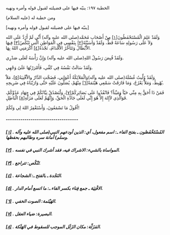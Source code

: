   الخطبة  ١٩٧: ينبّه فيها على فضيلته لقبول قوله وأمره ونهيه	

ومن خطبة له (عليه السلام)

[ينبّه فيها على فضيلته لقبول قوله وأمره ونهيه]

وَلَقَدْ عَلِمَ الْمُسْتَحْفَظُونَ[[١\]](https://arabic.balaghah.net/node/661#_ftn1) مِنْ أَصْحَابِ مُحَمَّد(صلى الله عليه وآله) أَنِّي لَمْ أَرُدَّ عَلَى  الله وَلاَ عَلَى رَسُولِهِ سَاعَةً قَطُّ، وَلَقَدْ وَاسَيْتُهُ[[٢\]](https://arabic.balaghah.net/node/661#_ftn2) بِنَفْسِي فِي الْمَوَاطِنِ الَّتي تَنْكُصُ[[٣\]](https://arabic.balaghah.net/node/661#_ftn3) فِيهَا الاَْبْطَالُ وَتَتَأَخَّرُ الاَْقْدَامُ، نَجْدَةً[[٤\]](https://arabic.balaghah.net/node/661#_ftn4) أَكْرَمَنِي اللهُ بِهَا.

وَلَقَدْ قُبِضَ رَسُولُ اللهِ(صلى الله عليه وآله) وَإِنَّ رَأْسَهُ لَعَلَى صَدْرِي.

وَلَقَدْ سَالَتْ نَفْسُهُ فِي كَفِّي، فَأَمْرَرْتُهَا عَلَىُ وَجْهِي.

وَلَقَدْ وُلِّيتُ غُسْلَهُ(صلى الله عليه وآله)وَالْمَلاَئِكُةُ أَعْوَانِي، فَضَجَّتِ الدَّارُ والاَْفْنِيَةُ[[٥\]](https://arabic.balaghah.net/node/661#_ftn5)، مَلاٌَ يُهْبِطُ، وَمَلاٌَ يَعْرُجُ، وَمَا فَارَقَتْ سَمْعِي هَيْنَمَةٌ[[٦\]](https://arabic.balaghah.net/node/661#_ftn6) مِنْهُمْ، يُصَلُّونَ عَلَيْهِ حَتَّى وَارَيْنَاهُ فِي ضَرِيحِهِ.

فَمَنْ ذَا أَحَقُّ بِهِ مِنِّي حَيّاً وَمَيِّتاً؟ فَانْفُذُوا عَلَى بَصَائِرِكُمْ[[٧\]](https://arabic.balaghah.net/node/661#_ftn7)، وَلْتَصْدُقْ نِيَّاتُكُمْ فِي جِهَادِ عَدُوِّكُمْ، فَوَالَّذِي  لاََإِلهَ إِلاَّ هُوَ إِنِّي لَعَلَى جَادَّةِ الْحَقِّ، وَإِنَّهُمْ  لَعَلَى مَزَلَّةِ[[٨\]](https://arabic.balaghah.net/node/661#_ftn8) الْبَاطِلِ.

أَقُولُ مَا تَسْمَعُونَ، وَأَسْتَغْفِرُ اللهَ لِي وَلَكُمْ!

##### -----------------------------------

##### [[١\]](https://arabic.balaghah.net/node/661#_ftnref1) . المُسْتَخْفَظون ـ بفتح الفاء ـ: اسم مفعول، أي: الذين أودعهم النبي(صلى الله عليه وآله وسلم) أمانة سره وطالبهم بحفظها.

##### [[٢\]](https://arabic.balaghah.net/node/661#_ftnref2) . المواساة بالشيء: الاشراك فيه، فقد أشرك النبي في نفسه.

##### [[٣\]](https://arabic.balaghah.net/node/661#_ftnref3) . تَنْكُص: تتراجع.

##### [[٤\]](https://arabic.balaghah.net/node/661#_ftnref4) . النَجْدة ـ بالفتح ـ: الشجاعة.

##### [[٥\]](https://arabic.balaghah.net/node/661#_ftnref5) . الافْنِيَة ـ جمع فِناء بكسر الفاء ـ: ما اتسع أمام الدار.

##### [[٦\]](https://arabic.balaghah.net/node/661#_ftnref6) . الهَيْنَمة: الصوت الخفي.

##### [[٧\]](https://arabic.balaghah.net/node/661#_ftnref7) . البصيرة: ضياء العقل.

##### [[٨\]](https://arabic.balaghah.net/node/661#_ftnref8) . المَزَلّة: مكان الزَلَل الموجب للسقوط في الهَلَكة. 
